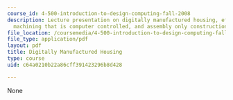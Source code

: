 ```yaml
---
course_id: 4-500-introduction-to-design-computing-fall-2008
description: Lecture presentation on digitally manufactured housing, effective computing,
  machining that is computer controlled, and assembly only construction sites.
file_location: /coursemedia/4-500-introduction-to-design-computing-fall-2008/c64a0210b22a86cff391423296b8d428_lec7.pdf
file_type: application/pdf
layout: pdf
title: Digitally Manufactured Housing
type: course
uid: c64a0210b22a86cff391423296b8d428

---
```

None